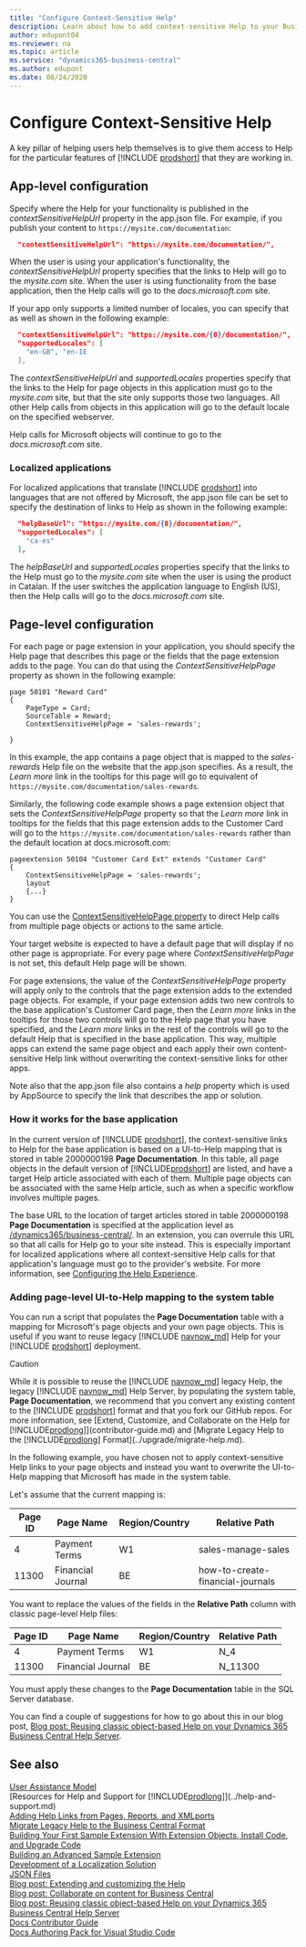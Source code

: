 ```yaml
---
title: "Configure Context-Sensitive Help"
description: Learn about how to add context-sensitive Help to your Business Central solution.
author: edupont04
ms.reviewer: na
ms.topic: article
ms.service: "dynamics365-business-central"
ms.author: edupont
ms.date: 08/24/2020
---
```


# Configure Context-Sensitive Help

A key pillar of helping users help themselves is to give them access to Help for the particular features of [!INCLUDE [prodshort](../developer/includes/prodshort.md)] that they are working in.  

## App-level configuration

Specify where the Help for your functionality is published in the *contextSensitiveHelpUrl* property in the app.json file. For example, if you publish your content to `https://mysite.com/documentation`:

```json
  "contextSensitiveHelpUrl": "https://mysite.com/documentation/",

```

When the user is using your application's functionality, the *contextSensitiveHelpUrl* property specifies that the links to Help will go to the *mysite.com* site. When the user is using functionality from the base application, then the Help calls will go to the *docs.microsoft.com* site.  

If your app only supports a limited number of locales, you can specify that as well as shown in the following example:

```json
  "contextSensitiveHelpUrl": "https://mysite.com/{0}/documentation/",
  "supportedLocales": [
    "en-GB", "en-IE
  ],
```

The *contextSensitiveHelpUrl* and *supportedLocales* properties specify that the links to the Help for page objects in this application must go to the *mysite.com* site, but that the site only supports those two languages. All other Help calls from objects in this application will go to the default locale on the specified webserver.  

Help calls for Microsoft objects will continue to go to the *docs.microsoft.com* site.  

### Localized applications

For localized applications that translate [!INCLUDE [prodshort](../developer/includes/prodshort.md)] into languages that are not offered by Microsoft, the app.json file can be set to specify the destination of links to Help as shown in the following example:

```json
  "helpBaseUrl": "https://mysite.com/{0}/documentation/",
  "supportedLocales": [
    "ca-es"
  ],
```

The *helpBaseUrl* and *supportedLocales* properties specify that the links to the Help must go to the *mysite.com* site when the user is using the product in Catalan. If the user switches the application language to English (US), then the Help calls will go to the *docs.microsoft.com* site.  

## Page-level configuration

For each page or page extension in your application, you should specify the Help page that describes this page or the fields that the page extension adds to the page. You can do that using the *ContextSensitiveHelpPage* property as shown in the following example:

```AL
page 50101 "Reward Card"
{
    PageType = Card;
    SourceTable = Reward;
    ContextSensitiveHelpPage = 'sales-rewards';

}
```

In this example, the app contains a page object that is mapped to the *sales-rewards* Help file on the website that the app.json specifies. As a result, the *Learn more* link in the tooltips for this page will go to equivalent of `https://mysite.com/documentation/sales-rewards`.  

Similarly, the following code example shows a page extension object that sets the *ContextSensitiveHelpPage* property so that the *Learn more* link in tooltips for the fields that this page extension adds to the Customer Card will go to the `https://mysite.com/documentation/sales-rewards` rather than the default location at docs.microsoft.com:

```AL
pageextension 50104 "Customer Card Ext" extends "Customer Card"
{
    ContextSensitiveHelpPage = 'sales-rewards';
    layout
    {...}
}
```

You can use the [ContextSensitiveHelpPage property](../developer/properties/devenv-contextsensitivehelppage-property.md) to direct Help calls from multiple page objects or actions to the same article.  

Your target website is expected to have a default page that will display if no other page is appropriate. For every page where *ContextSensitiveHelpPage* is not set, this default Help page will be shown.  

For page extensions, the value of the *ContextSensitiveHelpPage* property will apply only to the controls that the page extension adds to the extended page objects. For example, if your page extension adds two new controls to the base application's Customer Card page, then the *Learn more* links in the tooltips for those two controls will go to the Help page that you have specified, and the *Learn more* links in the rest of the controls will go to the default Help that is specified in the base application. This way, multiple apps can extend the same page object and each apply their own content-sensitive Help link without overwriting the context-sensitive links for other apps.  

Note also that the app.json file also contains a *help* property which is used by AppSource to specify the link that describes the app or solution.  

### How it works for the base application

In the current version of [!INCLUDE [prodshort](../developer/includes/prodshort.md)], the context-sensitive links to Help for the base application is based on a UI-to-Help mapping that is stored in table 2000000198 **Page Documentation**. In this table, all page objects in the default version of [!INCLUDE[prodshort](../developer/includes/prodshort.md)] are listed, and have a target Help article associated with each of them. Multiple page objects can be associated with the same Help article, such as when a specific workflow involves multiple pages.  

The base URL to the location of target articles stored in table 2000000198 **Page Documentation** is specified at the application level as [/dynamics365/business-central/](/dynamics365/business-central/). In an extension, you can overrule this URL so that all calls for Help go to your site instead. This is especially important for localized applications where all context-sensitive Help calls for that application's language must go to the provider's website. For more information, see [Configuring the Help Experience](../deployment/configure-help.md).  

### Adding page-level UI-to-Help mapping to the system table

You can run a script that populates the **Page Documentation** table with a mapping for Microsoft's page objects and your own page objects. This is useful if you want to reuse legacy [!INCLUDE [navnow_md](../developer/includes/navnow_md.md)] Help for your [!INCLUDE [prodshort](../developer/includes/prodshort.md)] deployment.  

> [!CAUTION]
> While it is possible to reuse the [!INCLUDE [navnow_md](../developer/includes/navnow_md.md)] legacy Help, the legacy [!INCLUDE [navnow_md](../developer/includes/navnow_md.md)] Help Server, by populating the system table, **Page Documentation**, we recommend that you convert any existing content to the [!INCLUDE [prodshort](../developer/includes/prodshort.md)] format and that you fork our GitHub repos. For more information, see [Extend, Customize, and Collaborate on the Help for [!INCLUDE[prodlong](../developer/includes/prodlong.md)]](contributor-guide.md) and [Migrate Legacy Help to the [!INCLUDE[prodlong](../developer/includes/prodlong.md)] Format](../upgrade/migrate-help.md).  

In the following example, you have chosen not to apply context-sensitive Help links to your page objects and instead you want to overwrite the UI-to-Help mapping that Microsoft has made in the system table.  

Let's assume that the current mapping is:

|Page ID  |Page Name  |Region/Country  |Relative Path  |
|---------|-----------|----------------|---------------|
|4     |Payment Terms |W1              |sales-manage-sales|
|11300 |Financial Journal  |BE         |how-to-create-financial-journals |

You want to replace the values of the fields in the **Relative Path** column with classic page-level Help files:

|Page ID  |Page Name  |Region/Country  |Relative Path  |
|---------|-----------|----------------|---------------|
|4     |Payment Terms |W1              |N_4|
|11300 |Financial Journal  |BE         |N_11300 |

You must apply these changes to the **Page Documentation** table in the SQL Server database.  

You can find a couple of suggestions for how to go about this in our blog post, [Blog post: Reusing classic object-based Help on your Dynamics 365 Business Central Help Server](https://cloudblogs.microsoft.com/dynamics365/it/2019/08/13/reusing-classic-object-based-help-dynamics-365-business-central-help-server/).

## See also

[User Assistance Model](../user-assistance.md)  
[Resources for Help and Support for [!INCLUDE[prodlong](../developer/includes/prodlong.md)]](../help-and-support.md)  
[Adding Help Links from Pages, Reports, and XMLports](../developer/devenv-adding-help-links-from-pages-tables-xmlports.md)  
[Migrate Legacy Help to the Business Central Format](../upgrade/migrate-help.md)  
[Building Your First Sample Extension With Extension Objects, Install Code, and Upgrade Code](../developer/devenv-extension-example.md)  
[Building an Advanced Sample Extension](../developer/devenv-extension-advanced-example.md)  
[Development of a Localization Solution](../developer/readiness/readiness-develop-localization.md)  
[JSON Files](../developer/devenv-json-files.md)  
[Blog post: Extending and customizing the Help](https://cloudblogs.microsoft.com/dynamics365/it/2019/08/14/extending-and-customizing-the-help-in-dynamics-365-business-central)  
[Blog post: Collaborate on content for Business Central](https://cloudblogs.microsoft.com/dynamics365/it/2019/08/14/collaborate-on-content-for-dynamics-365-business-central/)  
[Blog post: Reusing classic object-based Help on your Dynamics 365 Business Central Help Server](https://cloudblogs.microsoft.com/dynamics365/it/2019/08/13/reusing-classic-object-based-help-dynamics-365-business-central-help-server/)  
[Docs Contributor Guide](/contribute/)  
[Docs Authoring Pack for Visual Studio Code](/contribute/how-to-write-docs-auth-pack)  
